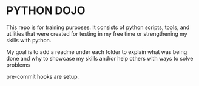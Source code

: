 # PYTHON DOJO
This repo is for training purposes.
It consists of python scripts, tools, and utilities that
were created for testing in my free time or strengthening my skills with python.

My goal is to add a readme under each folder to explain what was being done
and why to showcase my skills and/or help others with ways to solve problems

pre-commit hooks are setup. 

